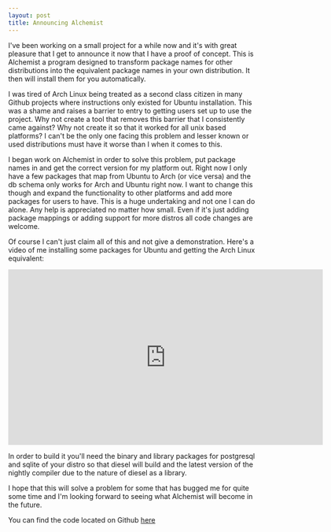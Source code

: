 ```yaml
---
layout: post
title: Announcing Alchemist
---
```


I've been working on a small project for a while now and it's with great
pleasure that I get to announce it now that I have a proof of concept.
This is Alchemist a program designed to transform package names for
other distributions into the equivalent package names in your own
distribution. It then will install them for you automatically.

I was tired of Arch Linux being treated as a second class citizen in
many Github projects where instructions only existed for Ubuntu
installation. This was a shame and raises a barrier to entry to getting
users set up to use the project. Why not create a tool that removes this
barrier that I consistently came against? Why not create it so that it
worked for all unix based platforms? I can't be the only one facing this
problem and lesser known or used distributions must have it worse than
I when it comes to this.

I began work on Alchemist in order to solve this problem, put package
names in and get the correct version for my platform out. Right now
I only have a few packages that map from Ubuntu to Arch (or vice versa)
and the db schema only works for Arch and Ubuntu right now. I want to
change this though and expand the functionality to other platforms and
add more packages for users to have. This is a huge undertaking and not
one I can do alone. Any help is appreciated no matter how small. Even
if it's just adding package mappings or adding support for more distros
all code changes are welcome.

Of course I can't just claim all of this and not give a demonstration.
Here's a video of me installing some packages for Ubuntu and getting
the Arch Linux equivalent:

<iframe src="https://player.vimeo.com/video/165509394" width="640" height="357" frameborder="0" webkitallowfullscreen mozallowfullscreen allowfullscreen></iframe>

In order to build it you'll need the binary and library packages for
postgresql and sqlite of your distro so that diesel will build and
the latest version of the nightly compiler due to the nature of
diesel as a library.

I hope that this will solve a problem for some that has bugged me for
quite some time and I'm looking forward to seeing what Alchemist will
become in the future.

You can find the code located on Github
[here](https://github.com/mgattozzi/Alchemist)
